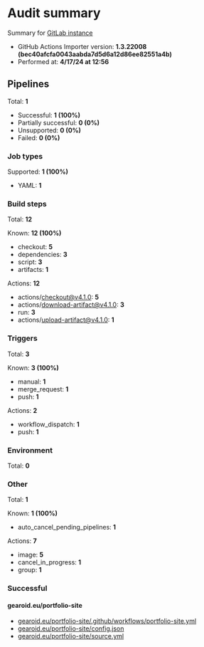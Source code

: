 # Audit summary

Summary for [GitLab instance](https://gitlab.com/gearoid.eu)

- GitHub Actions Importer version: **1.3.22008 (bec40afcfa0043aabda7d5d6a12d86ee82551a4b)**
- Performed at: **4/17/24 at 12:56**

## Pipelines

Total: **1**

- Successful: **1 (100%)**
- Partially successful: **0 (0%)**
- Unsupported: **0 (0%)**
- Failed: **0 (0%)**

### Job types

Supported: **1 (100%)**

- YAML: **1**

### Build steps

Total: **12**

Known: **12 (100%)**

- checkout: **5**
- dependencies: **3**
- script: **3**
- artifacts: **1**

Actions: **12**

- actions/checkout@v4.1.0: **5**
- actions/download-artifact@v4.1.0: **3**
- run: **3**
- actions/upload-artifact@v4.1.0: **1**

### Triggers

Total: **3**

Known: **3 (100%)**

- manual: **1**
- merge_request: **1**
- push: **1**

Actions: **2**

- workflow_dispatch: **1**
- push: **1**

### Environment

Total: **0**

### Other

Total: **1**

Known: **1 (100%)**

- auto_cancel_pending_pipelines: **1**

Actions: **7**

- image: **5**
- cancel_in_progress: **1**
- group: **1**

### Successful

#### gearoid.eu/portfolio-site

- [gearoid.eu/portfolio-site/.github/workflows/portfolio-site.yml](gearoid.eu/portfolio-site/.github/workflows/portfolio-site.yml)
- [gearoid.eu/portfolio-site/config.json](gearoid.eu/portfolio-site/config.json)
- [gearoid.eu/portfolio-site/source.yml](gearoid.eu/portfolio-site/source.yml)
